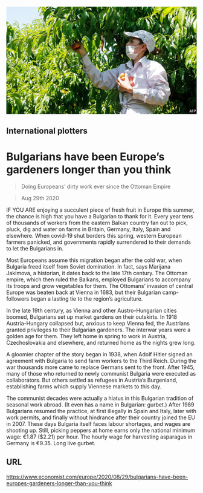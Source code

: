 ![](./images/20200829_EUP004_0.jpg)

## International plotters

# Bulgarians have been Europe’s gardeners longer than you think

> Doing Europeans’ dirty work ever since the Ottoman Empire

> Aug 29th 2020

IF YOU ARE enjoying a succulent piece of fresh fruit in Europe this summer, the chance is high that you have a Bulgarian to thank for it. Every year tens of thousands of workers from the eastern Balkan country fan out to pick, pluck, dig and water on farms in Britain, Germany, Italy, Spain and elsewhere. When covid-19 shut borders this spring, western European farmers panicked, and governments rapidly surrendered to their demands to let the Bulgarians in.

Most Europeans assume this migration began after the cold war, when Bulgaria freed itself from Soviet domination. In fact, says Marijana Jakimova, a historian, it dates back to the late 17th century. The Ottoman empire, which then ruled the Balkans, employed Bulgarians to accompany its troops and grow vegetables for them. The Ottomans’ invasion of central Europe was beaten back at Vienna in 1683, but their Bulgarian camp-followers began a lasting tie to the region’s agriculture.

In the late 19th century, as Vienna and other Austro-Hungarian cities boomed, Bulgarians set up market gardens on their outskirts. In 1918 Austria-Hungary collapsed but, anxious to keep Vienna fed, the Austrians granted privileges to their Bulgarian gardeners. The interwar years were a golden age for them. They left home in spring to work in Austria, Czechoslovakia and elsewhere, and returned home as the nights grew long.

A gloomier chapter of the story began in 1938, when Adolf Hitler signed an agreement with Bulgaria to send farm workers to the Third Reich. During the war thousands more came to replace Germans sent to the front. After 1945, many of those who returned to newly communist Bulgaria were executed as collaborators. But others settled as refugees in Austria’s Burgenland, establishing farms which supply Viennese markets to this day.

The communist decades were actually a hiatus in this Bulgarian tradition of seasonal work abroad. (It even has a name in Bulgarian: gurbet.) After 1989 Bulgarians resumed the practice, at first illegally in Spain and Italy, later with work permits, and finally without hindrance after their country joined the EU in 2007. These days Bulgaria itself faces labour shortages, and wages are shooting up. Still, picking peppers at home earns only the national minimum wage: €1.87 ($2.21) per hour. The hourly wage for harvesting asparagus in Germany is €9.35. Long live gurbet.

## URL

https://www.economist.com/europe/2020/08/29/bulgarians-have-been-europes-gardeners-longer-than-you-think
